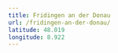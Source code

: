 ```yaml
---
title: Fridingen an der Donau
url: /fridingen-an-der-donau/
latitude: 48.019
longitude: 8.922
---
```

